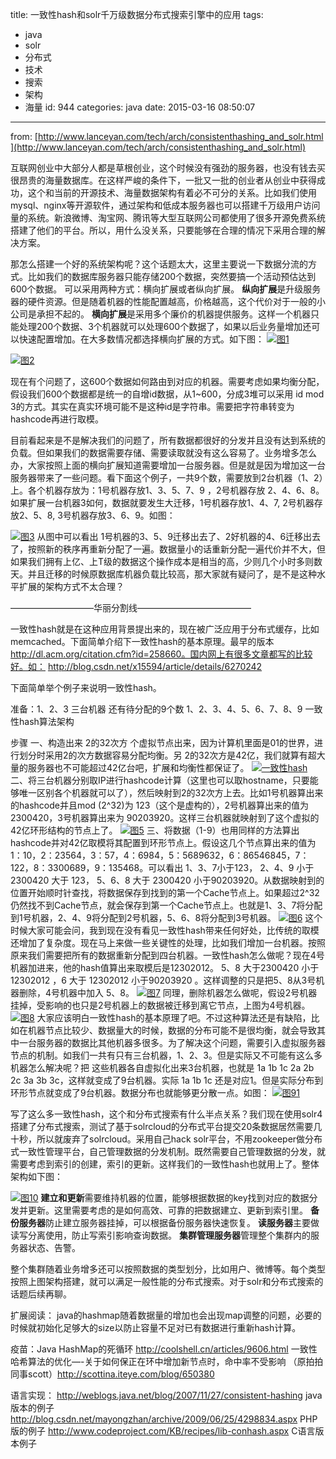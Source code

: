 title: 一致性hash和solr千万级数据分布式搜索引擎中的应用
tags:
  - java
  - solr
  - 分布式
  - 技术
  - 搜索
  - 架构
  - 海量
id: 944
categories: java
date: 2015-03-16 08:50:07
---

from: [http://www.lanceyan.com/tech/arch/consistenthashing_and_solr.html](http://www.lanceyan.com/tech/arch/consistenthashing_and_solr.html)

互联网创业中大部分人都是草根创业，这个时候没有强劲的服务器，也没有钱去买很昂贵的海量数据库。在这样严峻的条件下，一批又一批的创业者从创业中获得成功，这个和当前的开源技术、海量数据架构有着必不可分的关系。比如我们使用mysql、nginx等开源软件，通过架构和低成本服务器也可以搭建千万级用户访问量的系统。新浪微博、淘宝网、腾讯等大型互联网公司都使用了很多开源免费系统搭建了他们的平台。所以，用什么没关系，只要能够在合理的情况下采用合理的解决方案。

那怎么搭建一个好的系统架构呢？这个话题太大，这里主要说一下数据分流的方式。比如我们的数据库服务器只能存储200个数据，突然要搞一个活动预估达到600个数据。
可以采用两种方式：横向扩展或者纵向扩展。
**纵向扩展**是升级服务器的硬件资源。但是随着机器的性能配置越高，价格越高，这个代价对于一般的小公司是承担不起的。
**横向扩展**是采用多个廉价的机器提供服务。这样一个机器只能处理200个数据、3个机器就可以处理600个数据了，如果以后业务量增加还可以快速配置增加。在大多数情况都选择横向扩展的方式。如下图：
[![图1](http://www.lanceyan.com/wp-content/uploads/2013/05/%E5%9B%BE1.png)](http://www.lanceyan.com/wp-content/uploads/2013/05/%E5%9B%BE1.png)

[![图2](http://www.lanceyan.com/wp-content/uploads/2013/05/%E5%9B%BE2.png)](http://www.lanceyan.com/wp-content/uploads/2013/05/%E5%9B%BE2.png)

现在有个问题了，这600个数据如何路由到对应的机器。需要考虑如果均衡分配，假设我们600个数据都是统一的自增id数据，从1~600，分成3堆可以采用 id mod 3的方式。其实在真实环境可能不是这种id是字符串。需要把字符串转变为hashcode再进行取模。

目前看起来是不是解决我们的问题了，所有数据都很好的分发并且没有达到系统的负载。但如果我们的数据需要存储、需要读取就没有这么容易了。业务增多怎么办，大家按照上面的横向扩展知道需要增加一台服务器。但是就是因为增加这一台服务器带来了一些问题。看下面这个例子，一共9个数，需要放到2台机器（1、2）上。各个机器存放为：1号机器存放1、3、5、7、9 ，2号机器存放 2、4、6、8。如果扩展一台机器3如何，数据就要发生大迁移，1号机器存放1、4、7, 2号机器存放2、5、8, 3号机器存放3、6、9。如图：

[![图3](http://www.lanceyan.com/wp-content/uploads/2013/05/%E5%9B%BE3.png)](http://www.lanceyan.com/wp-content/uploads/2013/05/%E5%9B%BE3.png)
从图中可以看出 1号机器的3、5、9迁移出去了、2好机器的4、6迁移出去了，按照新的秩序再重新分配了一遍。数据量小的话重新分配一遍代价并不大，但如果我们拥有上亿、上T级的数据这个操作成本是相当的高，少则几个小时多则数天。并且迁移的时候原数据库机器负载比较高，那大家就有疑问了，是不是这种水平扩展的架构方式不太合理？

—————————–华丽分割线—————————————

一致性hash就是在这种应用背景提出来的，现在被广泛应用于分布式缓存，比如memcached。下面简单介绍下一致性hash的基本原理。最早的版本 http://dl.acm.org/citation.cfm?id=258660。国内网上有很多文章都写的比较好。如： http://blog.csdn.net/x15594/article/details/6270242

下面简单举个例子来说明一致性hash。

准备：1、2、3 三台机器
还有待分配的9个数 1、2、3、4、5、6、7、8、9
一致性hash算法架构

步骤
一、构造出来 2的32次方 个虚拟节点出来，因为计算机里面是01的世界，进行划分时采用2的次方数据容易分配均衡。另 2的32次方是42亿，我们就算有超大量的服务器也不可能超过42亿台吧，扩展和均衡性都保证了。
[![一致性hash](http://www.lanceyan.com/wp-content/uploads/2013/05/%E5%9B%BE4.png)](http://www.lanceyan.com/wp-content/uploads/2013/05/%E5%9B%BE4.png)
二、将三台机器分别取IP进行hashcode计算（这里也可以取hostname，只要能够唯一区别各个机器就可以了），然后映射到2的32次方上去。比如1号机器算出来的hashcode并且mod (2^32)为 123（这个是虚构的），2号机器算出来的值为 2300420，3号机器算出来为 90203920。这样三台机器就映射到了这个虚拟的42亿环形结构的节点上了。
[![图5](http://www.lanceyan.com/wp-content/uploads/2013/05/%E5%9B%BE5.png)](http://www.lanceyan.com/wp-content/uploads/2013/05/%E5%9B%BE5.png)
三、将数据（1-9）也用同样的方法算出hashcode并对42亿取模将其配置到环形节点上。假设这几个节点算出来的值为 1：10，2：23564，3：57，4：6984，5：5689632，6：86546845，7：122，8：3300689，9：135468。可以看出 1、3、7小于123， 2、4、9 小于 2300420 大于 123， 5、6、8 大于 2300420 小于90203920。从数据映射到的位置开始顺时针查找，将数据保存到找到的第一个Cache节点上。如果超过2^32仍然找不到Cache节点，就会保存到第一个Cache节点上。也就是1、3、7将分配到1号机器，2、4、9将分配到2号机器，5、6、8将分配到3号机器。
[![图6](http://www.lanceyan.com/wp-content/uploads/2013/05/%E5%9B%BE6.png)](http://www.lanceyan.com/wp-content/uploads/2013/05/%E5%9B%BE6.png)
这个时候大家可能会问，我到现在没有看见一致性hash带来任何好处，比传统的取模还增加了复杂度。现在马上来做一些关键性的处理，比如我们增加一台机器。按照原来我们需要把所有的数据重新分配到四台机器。一致性hash怎么做呢？现在4号机器加进来，他的hash值算出来取模后是12302012。 5、8 大于2300420 小于12302012 ，6 大于 12302012 小于90203920 。这样调整的只是把5、8从3号机器删除，4号机器中加入 5、8。
[![图7](http://www.lanceyan.com/wp-content/uploads/2013/05/%E5%9B%BE7.png)](http://www.lanceyan.com/wp-content/uploads/2013/05/%E5%9B%BE7.png)
同理，删除机器怎么做呢，假设2号机器挂掉，受影响的也只是2号机器上的数据被迁移到离它节点，上图为4号机器。
[![图8](http://www.lanceyan.com/wp-content/uploads/2013/05/%E5%9B%BE8.png)](http://www.lanceyan.com/wp-content/uploads/2013/05/%E5%9B%BE8.png)
大家应该明白一致性hash的基本原理了吧。不过这种算法还是有缺陷，比如在机器节点比较少、数据量大的时候，数据的分布可能不是很均衡，就会导致其中一台服务器的数据比其他机器多很多。为了解决这个问题，需要引入虚拟服务器节点的机制。如我们一共有只有三台机器，1、2、3。但是实际又不可能有这么多机器怎么解决呢？把 这些机器各自虚拟化出来3台机器，也就是 1a 1b 1c 2a 2b 2c 3a 3b 3c，这样就变成了9台机器。实际 1a 1b 1c 还是对应1。但是实际分布到环形节点就变成了9台机器。数据分布也就能够更分散一点。如图：
[![图91](http://www.lanceyan.com/wp-content/uploads/2013/05/%E5%9B%BE91.png)](http://www.lanceyan.com/wp-content/uploads/2013/05/%E5%9B%BE91.png)

写了这么多一致性hash，这个和分布式搜索有什么半点关系？我们现在使用solr4搭建了分布式搜索，测试了基于solrcloud的分布式平台提交20条数据居然需要几十秒，所以就废弃了solrcloud。采用自己hack solr平台，不用zookeeper做分布式一致性管理平台，自己管理数据的分发机制。既然需要自己管理数据的分发，就需要考虑到索引的创建，索引的更新。这样我们的一致性hash也就用上了。整体架构如下图：

[![图10](http://www.lanceyan.com/wp-content/uploads/2013/05/%E5%9B%BE10.png)](http://www.lanceyan.com/wp-content/uploads/2013/05/%E5%9B%BE10.png)
**建立和更新**需要维持机器的位置，能够根据数据的key找到对应的数据分发并更新。这里需要考虑的是如何高效、可靠的把数据建立、更新到索引里。
**备份服务器**防止建立服务器挂掉，可以根据备份服务器快速恢复。
**读服务器**主要做读写分离使用，防止写索引影响查询数据。
**集群管理服务器**管理整个集群内的服务器状态、告警。

整个集群随着业务增多还可以按照数据的类型划分，比如用户、微博等。每个类型按照上图架构搭建，就可以满足一般性能的分布式搜索。对于solr和分布式搜索的话题后续再聊。

扩展阅读：
java的hashmap随着数据量的增加也会出现map调整的问题，必要的时候就初始化足够大的size以防止容量不足对已有数据进行重新hash计算。

疫苗：Java HashMap的死循环 http://coolshell.cn/articles/9606.html
一致性哈希算法的优化—-关于如何保正在环中增加新节点时，命中率不受影响 （原拍拍同事scott）http://scottina.iteye.com/blog/650380

语言实现：
http://weblogs.java.net/blog/2007/11/27/consistent-hashing java 版本的例子
http://blog.csdn.net/mayongzhan/archive/2009/06/25/4298834.aspx PHP 版的例子
http://www.codeproject.com/KB/recipes/lib-conhash.aspx C语言版本例子
